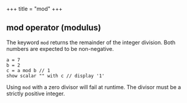 +++
title = "mod"
+++

## mod operator (modulus)

The keyword `mod` returns the remainder of the integer division. Both numbers are expected to be non-negative.

```envision
a = 7
b = 2
c = a mod b // 1
show scalar "" with c // display '1'
```

Using `mod` with a zero divisor will fail at runtime. The divisor must be a strictly positive integer.
